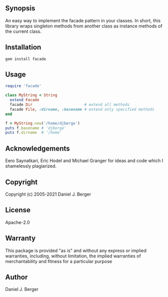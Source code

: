 ## Synopsis
An easy way to implement the facade pattern in your classes. In short,
this library wraps singleton methods from another class as instance
methods of the current class.

## Installation
`gem install facade`
   
## Usage
```ruby
require 'facade'

class MyString < String
  extend Facade
  facade Dir                       # extend all methods
  facade File, :dirname, :basename # extend only specified methods
end

f = MyString.new('/home/djberge')
puts f.basename # 'djberge'
puts f.dirname  # '/home'
```

## Acknowledgements
Eero Saynatkari, Eric Hodel and Michael Granger for ideas and code which I
shamelessly plagiarized.

## Copyright
Copyright (c) 2005-2021 Daniel J. Berger
   
## License
Apache-2.0

## Warranty
This package is provided "as is" and without any express or
implied warranties, including, without limitation, the implied
warranties of merchantability and fitness for a particular purpose

## Author
Daniel J. Berger
